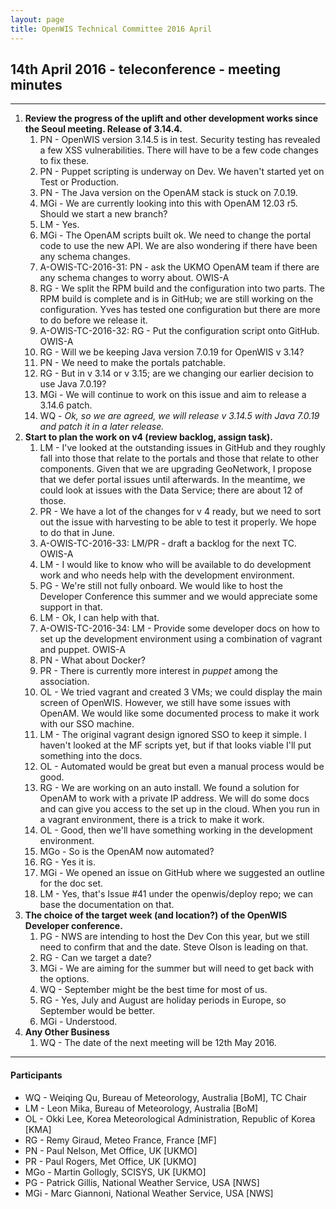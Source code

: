 ```yaml
---
layout: page
title: OpenWIS Technical Committee 2016 April
---
```

## 14th April 2016 - teleconference - meeting minutes
---
1. **Review the progress of the uplift and other development works since the Seoul meeting. Release of 3.14.4.**
	1. PN - OpenWIS version 3.14.5 is in test. Security testing has revealed a few XSS vulnerabilities. There will have to be a few code changes to fix these.
	2. PN - Puppet scripting is underway on Dev.  We haven't started yet on Test or Production.
	3. PN - The Java version on the OpenAM stack is stuck on 7.0.19.
	4. MGi - We are currently looking into this with OpenAM 12.03 r5.  Should we start a new branch?
	5. LM - Yes.
	6. MGi - The OpenAM scripts built ok.  We need to change the portal code to use the new API. We are also wondering if there have been any schema changes.
	7. A-OWIS-TC-2016-31: PN - ask the UKMO OpenAM team if there are any schema changes to worry about. OWIS-A
	8. RG - We split the RPM build and the configuration into two parts.  The RPM build is complete and is in GitHub; we are still working on the configuration. Yves has tested one configuration but there are more to do before we release it.
	9. A-OWIS-TC-2016-32: RG - Put the configuration script onto GitHub. OWIS-A
	10. RG - Will we be keeping Java version 7.0.19 for OpenWIS v 3.14?
	11. PN - We need to make the portals patchable.
	12. RG - But in v 3.14 or v 3.15; are we changing our earlier decision to use Java 7.0.19?
	13. MGi - We will continue to work on this issue and aim to release a 3.14.6 patch.
	14. WQ - _Ok, so we are agreed, we will release v 3.14.5 with Java 7.0.19 and patch it in a later release._
2. **Start to plan the work on v4 (review backlog, assign task).**
	1. LM - I've looked at the outstanding issues in GitHub and they roughly fall into those that relate to the portals and those that relate to other components.  Given that we are upgrading GeoNetwork, I propose that we defer portal issues until afterwards.  In the meantime, we could look at issues with the Data Service; there are about 12 of those.
	2. PR - We have a lot of the changes for v 4 ready, but we need to sort out the issue with harvesting to be able to test it properly.  We hope to do that in June.
	3. A-OWIS-TC-2016-33: LM/PR - draft a backlog for the next TC. OWIS-A
	4. LM - I would like to know who will be available to do development work and who needs help with the development environment.
	5. PG - We're still not fully onboard.  We would like to host the Developer Conference this summer and we would appreciate some support in that.
	6. LM - Ok, I can help with that.
	7. A-OWIS-TC-2016-34: LM - Provide some developer docs on how to set up the development environment using a combination of vagrant and puppet. OWIS-A
	8. PN - What about Docker?
	9. PR - There is currently more interest in _puppet_ among the association.
	10. OL - We tried vagrant and created 3 VMs; we could display the main screen of OpenWIS.  However, we still have some issues with OpenAM.  We would like some documented process to make it work with our SSO machine.
	11. LM - The original vagrant design ignored SSO to keep it simple.  I haven't looked at the MF scripts yet, but if that looks viable I'll put something into the docs.
	12. OL - Automated would be great but even a manual process would be good.
	13. RG - We are working on an auto install.  We found a solution for OpenAM to work with a private IP address.  We will do some docs and can give you access to the set up in the cloud. When you run in a vagrant environment, there is a trick to make it work.
	14. OL - Good, then we'll have something working in the development environment.
	15. MGo - So is the OpenAM now automated?
	16. RG - Yes it is.
	17. MGi - We opened an issue on GitHub where we suggested an outline for the doc set.
	18. LM - Yes, that's Issue #41 under the openwis/deploy repo; we can base the documentation on that.
3. **The choice of the target week (and location?) of the OpenWIS Developer conference.**
	1. PG - NWS are intending to host the Dev Con this year, but we still need to confirm that and the date.  Steve Olson is leading on that.
	2. RG - Can we target a date?
	3. MGi - We are aiming for the summer but will need to get back with the options.
	4. WQ - September might be the best time for most of us.
	5. RG - Yes, July and August are holiday periods in Europe, so September would be better.
	6. MGi - Understood.
4. **Any Other Business**
	1. WQ - The date of the next meeting will be 12th May 2016.

---

#### Participants
- WQ - Weiqing Qu, Bureau of Meteorology, Australia [BoM], TC Chair
- LM - Leon Mika, Bureau of Meteorology, Australia [BoM]
- OL - Okki Lee, Korea Meteorological Administration, Republic of Korea [KMA]
- RG - Remy Giraud, Meteo France, France [MF]
- PN - Paul Nelson, Met Office, UK [UKMO]
- PR - Paul Rogers, Met Office, UK [UKMO]
- MGo - Martin Gollogly, SCISYS, UK [UKMO]
- PG - Patrick Gillis, National Weather Service, USA [NWS]
- MGi - Marc Giannoni, National Weather Service, USA [NWS]
